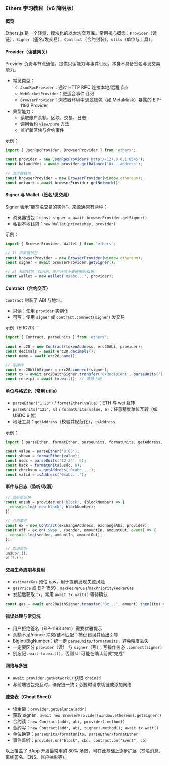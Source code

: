 ### Ethers 学习教程（v6 简明版）

#### 概览

Ethers.js 是一个轻量、模块化的以太坊交互库。常用核心概念：`Provider`（读链），`Signer`（签名/发交易），`Contract`（合约封装），`utils`（单位与工具）。

#### Provider（读链网关）

Provider 负责与节点通信，提供只读能力与事件订阅，本身不具备签名与发交易能力。

- 常见类型：
  - `JsonRpcProvider`：通过 HTTP RPC 连接本地/远程节点
  - `WebSocketProvider`：更适合事件订阅
  - `BrowserProvider`：浏览器环境中通过钱包（如 MetaMask）暴露的 EIP-1193 Provider
- 典型能力：
  - 读取账户余额、区块、交易、日志
  - 调用合约 `view/pure` 方法
  - 监听新区块与合约事件

示例：

```ts
import { JsonRpcProvider, BrowserProvider } from 'ethers';

const provider = new JsonRpcProvider('http://127.0.0.1:8545');
const balanceWei = await provider.getBalance('0x...address');

// 浏览器钱包
const browserProvider = new BrowserProvider(window.ethereum);
const network = await browserProvider.getNetwork();
```

#### Signer 与 Wallet（签名/发交易）

Signer 表示“能签名交易的实体”。来源通常有两种：

- 浏览器钱包：`const signer = await browserProvider.getSigner()`
- 私钥本地钱包：`new Wallet(privateKey, provider)`

示例：

```ts
import { BrowserProvider, Wallet } from 'ethers';

// 1) 浏览器钱包
const browserProvider = new BrowserProvider(window.ethereum);
const signer = await browserProvider.getSigner();

// 2) 私钥钱包（仅示例，生产环境不要硬编码私钥）
const wallet = new Wallet('0xabc...', provider);
```

#### Contract（合约交互）

`Contract` 封装了 ABI 与地址。

- 只读：使用 `provider` 实例化
- 可写：使用 `signer` 或 `contract.connect(signer)` 发交易

示例（ERC20）：

```ts
import { Contract, parseUnits } from 'ethers';

const erc20 = new Contract(tokenAddress, erc20Abi, provider);
const decimals = await erc20.decimals();
const name = await erc20.name();

// 写操作
const erc20WithSigner = erc20.connect(signer);
const tx = await erc20WithSigner.transfer('0xRecipient', parseUnits('1.5', decimals));
const receipt = await tx.wait(); // 等待上链
```

#### 单位与格式化（常用 utils）

- `parseEther("1.23")` / `formatEther(value)`：ETH 与 wei 互转
- `parseUnits("123", 6)` / `formatUnits(value, 6)`：任意精度单位互转（如 USDC 6 位）
- 地址工具：`getAddress`（校验并规范化），`isAddress`

示例：

```ts
import { parseEther, formatEther, parseUnits, formatUnits, getAddress, isAddress } from 'ethers';

const value = parseEther('0.05');
const shown = formatEther(value);
const usdc = parseUnits('12.34', 6);
const back = formatUnits(usdc, 6);
const checksum = getAddress('0xabc...');
const valid = isAddress('0xabc...');
```

#### 事件与日志（监听/取消）

```ts
// 监听新区块
const unsub = provider.on('block', (blockNumber) => {
  console.log('new block', blockNumber);
});

// 合约事件
const ex = new Contract(exchangeAddress, exchangeAbi, provider);
const off = ex.on('Swap', (sender, amountIn, amountOut, event) => {
  console.log(sender, amountIn, amountOut);
});

// 取消监听
unsub?.();
off?.();
```

#### 交易生命周期与费用

- `estimateGas` 预估 gas，用于提前发现失败风险
- `gasPrice` 或 EIP-1559：`maxFeePerGas`/`maxPriorityFeePerGas`
- 发起后获取 `tx`，常用 `await tx.wait()` 等待确认

```ts
const gas = await erc20WithSigner.transfer('0x...', amount).then((tx) => tx.wait());
```

#### 错误处理与常见坑

- 用户拒绝签名（EIP-1193 `4001`）需要优雅提示
- 余额不足/nonce 冲突/链不匹配：捕获错误并给出引导
- BigInt/BigNumber：统一走 `parseUnits/formatUnits`，避免精度丢失
- 一定要区分 `provider`（读） 与 `signer`（写）；写操作务必 `.connect(signer)`
- 别忘记 `await tx.wait()`，否则 UI 可能在确认前就“完成”

#### 网络与多链

- `await provider.getNetwork()` 获取 `chainId`
- 与前端钱包交互时，确保链一致；必要时请求切链或添加网络

#### 速查表（Cheat Sheet）

- 读余额：`provider.getBalance(addr)`
- 获取 signer：`await new BrowserProvider(window.ethereum).getSigner()`
- 合约读：`new Contract(addr, abi, provider).method()`
- 合约写：`new Contract(addr, abi, signer).method(); await tx.wait()`
- 单位换算：`parseUnits/formatUnits`、`parseEther/formatEther`
- 事件监听：`provider.on("block", cb)`、`contract.on("Event", cb)`

以上覆盖了 dApp 开发最常用的 80% 场景，可在此基础上逐步扩展（签名消息、离线签名、ENS、账户抽象等）。

